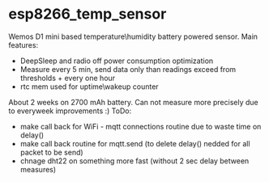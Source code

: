 # esp8266_temp_sensor
Wemos D1 mini based temperature\humidity battery powered sensor.
Main features:
- DeepSleep and radio off power consumption optimization
- Measure every 5 min, send data only than readings exceed from thresholds + every one hour
- rtc mem used for uptime\wakeup counter 

About 2 weeks on 2700 mAh battery. Can not measure more precisely due to everyweek improvements :)
ToDo:
- make call back for WiFi - mqtt connections routine due to waste time on delay()
- make call back routine for mqtt.send (to delete delay() nedded for all packet to be send)
- chnage dht22 on something more fast (without 2 sec delay between measures)
